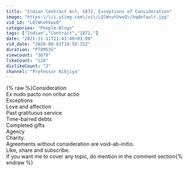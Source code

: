 ```yaml
---
title: "Indian Contract Act, 1872, Exceptions of Consideration"
image: "https:\/\/i.ytimg.com\/vi\/LQlWnvhVwvQ\/hqdefault.jpg"
vid_id: "LQlWnvhVwvQ"
categories: "People-Blogs"
tags: ["Indian","Contract","1872,"]
date: "2021-11-11T21:43:40+03:00"
vid_date: "2020-06-01T18:58:35Z"
duration: "PT8M53S"
viewcount: "3678"
likeCount: "128"
dislikeCount: "2"
channel: "Professor Nibjiya"
---
```

{% raw %}Consideration<br />Ex nudo pacto non oritur actio<br />Exceptions<br />Love and affection<br />Past gratituous service<br />Time-barred debts<br />Completed gifts<br />Agency<br />Charity. <br />Agreements without consideration are void-ab-initio. <br />Like, share and subscribe. <br />If you want me to cover any topic, do mention in the comment section{% endraw %}
